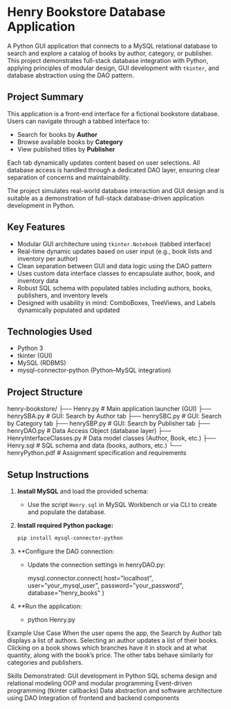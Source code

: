 # Henry Bookstore Database Application

A Python GUI application that connects to a MySQL relational database to search and explore a catalog of books by author, category, or publisher. This project demonstrates full-stack database integration with Python, applying principles of modular design, GUI development with `tkinter`, and database abstraction using the DAO pattern.

## Project Summary

This application is a front-end interface for a fictional bookstore database. Users can navigate through a tabbed interface to:

- Search for books by **Author**
- Browse available books by **Category**
- View published titles by **Publisher**

Each tab dynamically updates content based on user selections. All database access is handled through a dedicated DAO layer, ensuring clear separation of concerns and maintainability.

The project simulates real-world database interaction and GUI design and is suitable as a demonstration of full-stack database-driven application development in Python.

## Key Features

- Modular GUI architecture using `tkinter.Notebook` (tabbed interface)
- Real-time dynamic updates based on user input (e.g., book lists and inventory per author)
- Clean separation between GUI and data logic using the DAO pattern
- Uses custom data interface classes to encapsulate author, book, and inventory data
- Robust SQL schema with populated tables including authors, books, publishers, and inventory levels
- Designed with usability in mind: ComboBoxes, TreeViews, and Labels dynamically populated and updated

## Technologies Used

- Python 3
- tkinter (GUI)
- MySQL (RDBMS)
- mysql-connector-python (Python–MySQL integration)

## Project Structure

henry-bookstore/
├── Henry.py # Main application launcher (GUI)
├── henrySBA.py # GUI: Search by Author tab
├── henrySBC.py # GUI: Search by Category tab
├── henrySBP.py # GUI: Search by Publisher tab
├── henryDAO.py # Data Access Object (database layer)
├── HenryInterfaceClasses.py # Data model classes (Author, Book, etc.)
├── Henry.sql # SQL schema and data (books, authors, etc.)
└── henryPython.pdf # Assignment specification and requirements


## Setup Instructions

1. **Install MySQL** and load the provided schema:
   - Use the script `Henry.sql` in MySQL Workbench or via CLI to create and populate the database.

2. **Install required Python package:**
   ```bash
   pip install mysql-connector-python
3. **Configure the DAO connection:
   - Update the connection settings in henryDAO.py:
  
     mysql.connector.connect(
    host="localhost",
    user="your_mysql_user",
    password="your_password",
    database="henry_books"
)

4. **Run the application:
   - python Henry.py
  
Example Use Case
When the user opens the app, the Search by Author tab displays a list of authors. Selecting an author updates a list of their books. Clicking on a book shows which branches have it in stock and at what quantity, along with the book’s price. The other tabs behave similarly for categories and publishers.

Skills Demonstrated:
GUI development in Python
SQL schema design and relational modeling
OOP and modular programming
Event-driven programming (tkinter callbacks)
Data abstraction and software architecture using DAO
Integration of frontend and backend components
